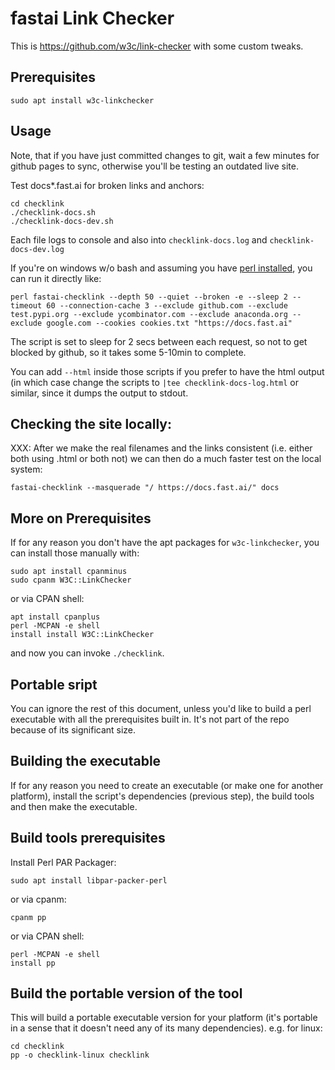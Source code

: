 # fastai Link Checker

This is https://github.com/w3c/link-checker with some custom tweaks.

## Prerequisites

```
sudo apt install w3c-linkchecker
```

## Usage

Note, that if you have just committed changes to git, wait a few minutes for github pages to sync, otherwise you'll be testing an outdated live site.

Test docs*.fast.ai for broken links and anchors:

```
cd checklink
./checklink-docs.sh
./checklink-docs-dev.sh
```

Each file logs to console and also into `checklink-docs.log` and `checklink-docs-dev.log`

If you're on windows w/o bash and assuming you have [perl installed](https://learn.perl.org/installing/windows.html), you can run it directly like:

```
perl fastai-checklink --depth 50 --quiet --broken -e --sleep 2 --timeout 60 --connection-cache 3 --exclude github.com --exclude test.pypi.org --exclude ycombinator.com --exclude anaconda.org --exclude google.com --cookies cookies.txt "https://docs.fast.ai"
```

The script is set to sleep for 2 secs between each request, so not to get blocked by github, so it takes some 5-10min to complete.

You can add `--html` inside those scripts if you prefer to have the html output (in which case change the scripts to `|tee checklink-docs-log.html` or similar, since it dumps the output to stdout.

## Checking the site locally:

XXX: After we make the real filenames and the links consistent (i.e. either both using .html or both not) we can then do a much faster test on the local system:

```
fastai-checklink --masquerade "/ https://docs.fast.ai/" docs
```

## More on Prerequisites

If for any reason you don't have the apt packages for `w3c-linkchecker`, you can install those manually with:

```
sudo apt install cpanminus
sudo cpanm W3C::LinkChecker
```

or via CPAN shell:

```
apt install cpanplus
perl -MCPAN -e shell
install install W3C::LinkChecker
```

and now you can invoke `./checklink`.


## Portable sript

You can ignore the rest of this document, unless you'd like to build a perl executable with all the prerequisites built in. It's not part of the repo because of its significant size.

## Building the executable

If for any reason you need to create an executable (or make one for another platform), install the script's dependencies (previous step), the build tools and then make the executable.

## Build tools prerequisites

Install Perl PAR Packager:

```
sudo apt install libpar-packer-perl
```

or via cpanm:

```
cpanm pp
```

or via CPAN shell:

```
perl -MCPAN -e shell
install pp
```

## Build the portable version of the tool

This will build a portable executable version for your platform (it's portable in a sense that it doesn't need any of its many dependencies). e.g. for linux:

```
cd checklink
pp -o checklink-linux checklink
```
